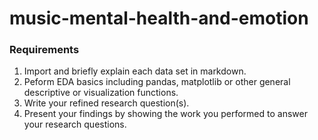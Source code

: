 # music-mental-health-and-emotion

### Requirements

1. Import and briefly explain each data set in markdown.
2. Peform EDA basics including pandas, matplotlib or other general descriptive or visualization functions.
3. Write your refined research question(s).
4. Present your findings by showing the work you performed to answer your research questions.

